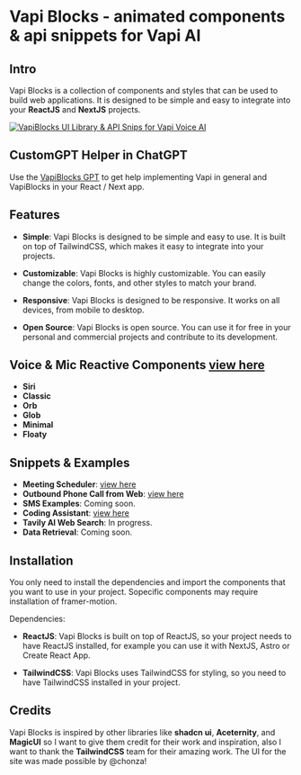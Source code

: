 # Vapi Blocks - animated components & api snippets for Vapi AI

## Intro

Vapi Blocks is a collection of components and styles that can be used to build web applications. It is designed to be simple and easy to integrate into your **ReactJS** and **NextJS** projects.

[![VapiBlocks UI Library & API Snips for Vapi Voice AI](https://res.cloudinary.com/marcomontalbano/image/upload/v1720129151/video_to_markdown/images/youtube--gjtUfjiRgAs-c05b58ac6eb4c4700831b2b3070cd403.jpg)](https://www.youtube.com/watch?v=gjtUfjiRgAs "VapiBlocks UI Library & API Snips for Vapi Voice AI")

## CustomGPT Helper in ChatGPT
Use the [VapiBlocks GPT](https://chatgpt.com/g/g-VcpINtsho-vapiblocks-cookbook-for-vapi-voice-ai-platform) to get help implementing Vapi in general and VapiBlocks in your React / Next app. 

## Features

- **Simple**: Vapi Blocks is designed to be simple and easy to use. It is built on top of TailwindCSS, which makes it easy to integrate into your projects.

- **Customizable**: Vapi Blocks is highly customizable. You can easily change the colors, fonts, and other styles to match your brand.

- **Responsive**: Vapi Blocks is designed to be responsive. It works on all devices, from mobile to desktop.

- **Open Source**: Vapi Blocks is open source. You can use it for free in your personal and commercial projects and contribute to its development.

## Voice & Mic Reactive Components [view here](https://vapiblocks.com)

- **Siri**
- **Classic**
- **Orb**
- **Glob**
- **Minimal**
- **Floaty**

## Snippets & Examples

- **Meeting Scheduler**: [view here](https://vapiblocks.com)
- **Outbound Phone Call from Web**: [view here](https://vapiblocks.com](https://www.vapiblocks.com/components/outbound-phone-dial))
- **SMS Examples**: Coming soon.
- **Coding Assistant**: [view here](https://www.vapiblocks.com/components/demos/builder)
- **Tavily AI Web Search**: In progress.
- **Data Retrieval**: Coming soon.

## Installation

You only need to install the dependencies and import the components that you want to use in your project. Sopecific components may require installation of framer-motion.

Dependencies:

- **ReactJS**: Vapi Blocks is built on top of ReactJS, so your project needs to have ReactJS installed, for example you can use it with NextJS, Astro or Create React App.

- **TailwindCSS**: Vapi Blocks uses TailwindCSS for styling, so you need to have TailwindCSS installed in your project.

## Credits

Vapi Blocks is inspired by other libraries like **shadcn ui**, **Aceternity**, and **MagicUI** so I want to give them credit for their work and inspiration, also I want to thank the **TailwindCSS** team for their amazing work. The UI for the site was made possible by @chonza!
